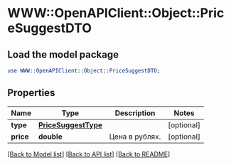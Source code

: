 # WWW::OpenAPIClient::Object::PriceSuggestDTO

## Load the model package
```perl
use WWW::OpenAPIClient::Object::PriceSuggestDTO;
```

## Properties
Name | Type | Description | Notes
------------ | ------------- | ------------- | -------------
**type** | [**PriceSuggestType**](PriceSuggestType.md) |  | [optional] 
**price** | **double** | Цена в рублях. | [optional] 

[[Back to Model list]](../README.md#documentation-for-models) [[Back to API list]](../README.md#documentation-for-api-endpoints) [[Back to README]](../README.md)


